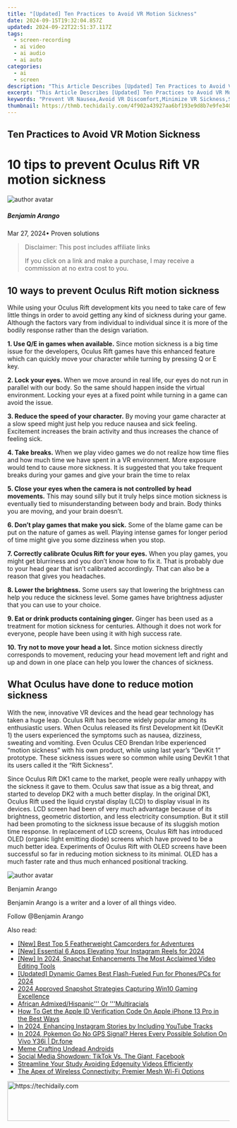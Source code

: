 ```yaml
---
title: "[Updated] Ten Practices to Avoid VR Motion Sickness"
date: 2024-09-15T19:32:04.857Z
updated: 2024-09-22T22:51:37.117Z
tags: 
  - screen-recording
  - ai video
  - ai audio
  - ai auto
categories: 
  - ai
  - screen
description: "This Article Describes [Updated] Ten Practices to Avoid VR Motion Sickness"
excerpt: "This Article Describes [Updated] Ten Practices to Avoid VR Motion Sickness"
keywords: "Prevent VR Nausea,Avoid VR Discomfort,Minimize VR Sickness,Steer Clear Of VR Ills,Elude VR Motion Sickness,Dodge VR Vertigo,Evade VR Disorientation"
thumbnail: https://thmb.techidaily.com/4f902a43927aa6bf193e9d8b7e9fe3404a519e31c80aea16a8f7ebda50148e4a.jpg
---
```


## Ten Practices to Avoid VR Motion Sickness

# 10 tips to prevent Oculus Rift VR motion sickness

![author avatar](https://images.wondershare.com/filmora/article-images/benjamin-arango-author.jpg)

##### Benjamin Arango

 Mar 27, 2024• Proven solutions

>  Disclaimer: This post includes affiliate links
>
>  If you click on a link and make a purchase, I may receive a commission at no extra cost to you.
>

## 10 ways to prevent Oculus Rift motion sickness

 While using your Oculus Rift development kits you need to take care of few little things in order to avoid getting any kind of sickness during your game. Although the factors vary from individual to individual since it is more of the bodily response rather than the design variation.

**1\. Use Q/E in games when available.** Since motion sickness is a big time issue for the developers, Oculus Rift games have this enhanced feature which can quickly move your character while turning by pressing Q or E key.

**2\. Lock your eyes.** When we move around in real life, our eyes do not run in parallel with our body. So the same should happen inside the virtual environment. Locking your eyes at a fixed point while turning in a game can avoid the issue.

**3\. Reduce the speed of your character.** By moving your game character at a slow speed might just help you reduce nausea and sick feeling. Excitement increases the brain activity and thus increases the chance of feeling sick.

**4\. Take breaks.** When we play video games we do not realize how time flies and how much time we have spent in a VR environment. More exposure would tend to cause more sickness. It is suggested that you take frequent breaks during your games and give your brain the time to relax

**5\. Close your eyes when the camera is not controlled by head movements.** This may sound silly but it truly helps since motion sickness is eventually tied to misunderstanding between body and brain. Body thinks you are moving, and your brain doesn’t.

**6\. Don’t play games that make you sick.** Some of the blame game can be put on the nature of games as well. Playing intense games for longer period of time might give you some dizziness when you stop.

**7\. Correctly calibrate Oculus Rift for your eyes.** When you play games, you might get blurriness and you don’t know how to fix it. That is probably due to your head gear that isn’t calibrated accordingly. That can also be a reason that gives you headaches.

**8\. Lower the brightness.** Some users say that lowering the brightness can help you reduce the sickness level. Some games have brightness adjuster that you can use to your choice.

**9\. Eat or drink products containing ginger.** Ginger has been used as a treatment for motion sickness for centuries. Although it does not work for everyone, people have been using it with high success rate.

**10\. Try not to move your head a lot.** Since motion sickness directly corresponds to movement, reducing your head movement left and right and up and down in one place can help you lower the chances of sickness.

## What Oculus have done to reduce motion sickness

 With the new, innovative VR devices and the head gear technology has taken a huge leap. Oculus Rift has become widely popular among its enthusiastic users. When Oculus released its first Development kit (DevKit 1) the users experienced the symptoms such as nausea, dizziness, sweating and vomiting. Even Oculus CEO Brendan Iribe experienced “motion sickness” with his own product, while using last year’s “DevKit 1” prototype. These sickness issues were so common while using DevKit 1 that its users called it the “Rift Sickness”.

 Since Oculus Rift DK1 came to the market, people were really unhappy with the sickness it gave to them. Oculus saw that issue as a big threat, and started to develop DK2 with a much better display. In the original DK1, Oculus Rift used the liquid crystal display (LCD) to display visual in its devices. LCD screen had been of very much advantage because of its brightness, geometric distortion, and less electricity consumption. But it still had been promoting to the sickness issue because of its sluggish motion time response. In replacement of LCD screens, Oculus Rift has introduced OLED (organic light emitting diode) screens which have proved to be a much better idea. Experiments of Oculus Rift with OLED screens have been successful so far in reducing motion sickness to its minimal. OLED has a much faster rate and thus much enhanced positional tracking.

![author avatar](https://images.wondershare.com/filmora/article-images/benjamin-arango-author.jpg)

Benjamin Arango

Benjamin Arango is a writer and a lover of all things video.

Follow @Benjamin Arango


<ins class="adsbygoogle"
     style="display:block"
     data-ad-format="autorelaxed"
     data-ad-client="ca-pub-7571918770474297"
     data-ad-slot="1223367746"></ins>



<ins class="adsbygoogle"
     style="display:block"
     data-ad-client="ca-pub-7571918770474297"
     data-ad-slot="8358498916"
     data-ad-format="auto"
     data-full-width-responsive="true"></ins>


<span class="atpl-alsoreadstyle">Also read:</span>
<div><ul>
<li><a href="https://fox-access.techidaily.com/new-best-top-5-featherweight-camcorders-for-adventures/"><u>[New] Best Top 5 Featherweight Camcorders for Adventures</u></a></li>
<li><a href="https://instagram-video-recordings.techidaily.com/new-essential-6-apps-elevating-your-instagram-reels-for-2024/"><u>[New] Essential 6 Apps Elevating Your Instagram Reels for 2024</u></a></li>
<li><a href="https://snapchat-videos.techidaily.com/new-in-2024-snapchat-enhancements-the-most-acclaimed-video-editing-tools/"><u>[New] In 2024, Snapchat Enhancements The Most Acclaimed Video Editing Tools</u></a></li>
<li><a href="https://fox-access.techidaily.com/updated-dynamic-games-best-flash-fueled-fun-for-phonespcs-for-2024/"><u>[Updated] Dynamic Games Best Flash-Fueled Fun for Phones/PCs for 2024</u></a></li>
<li><a href="https://screen-sharing-recording.techidaily.com/2024-approved-snapshot-strategies-capturing-win10-gaming-excellence/"><u>2024 Approved Snapshot Strategies Capturing Win10 Gaming Excellence</u></a></li>
<li><a href="https://common-error.techidaily.com/african-admixedhispanic-or-multiracials/"><u>African Admixed/Hispanic''' Or '''Multiracials</u></a></li>
<li><a href="https://apple-account.techidaily.com/how-to-get-the-apple-id-verification-code-on-apple-iphone-13-pro-in-the-best-ways-by-drfone-ios/"><u>How To Get the Apple ID Verification Code On Apple iPhone 13 Pro in the Best Ways</u></a></li>
<li><a href="https://instagram-videos.techidaily.com/in-2024-enhancing-instagram-stories-by-including-youtube-tracks/"><u>In 2024, Enhancing Instagram Stories by Including YouTube Tracks</u></a></li>
<li><a href="https://change-location.techidaily.com/in-2024-pokemon-go-no-gps-signal-heres-every-possible-solution-on-vivo-y36i-drfone-by-drfone-virtual-android/"><u>In 2024, Pokemon Go No GPS Signal? Heres Every Possible Solution On Vivo Y36i | Dr.fone</u></a></li>
<li><a href="https://fox-access.techidaily.com/meme-crafting-undead-androids/"><u>Meme Crafting Undead Androids</u></a></li>
<li><a href="https://facebook.techidaily.com/social-media-showdown-tiktok-vs-the-giant-facebook/"><u>Social Media Showdown: TikTok Vs. The Giant, Facebook</u></a></li>
<li><a href="https://fox-access.techidaily.com/streamline-your-study-avoiding-edgenuity-videos-efficiently/"><u>Streamline Your Study Avoiding Edgenuity Videos Efficiently</u></a></li>
<li><a href="https://buynow-help.techidaily.com/the-apex-of-wireless-connectivity-premier-mesh-wi-fi-options/"><u>The Apex of Wireless Connectivity: Premier Mesh Wi-Fi Options</u></a></li>
</ul></div>

<!-- affiliate ads begin -->
<a href="https://unicoeye.pxf.io/c/5597632/2134495/18498" target="_top" id="2134495">
  <img src="//a.impactradius-go.com/display-ad/18498-2134495" border="0" alt="https://techidaily.com" width="728" height="90"/>
</a>
<img height="0" width="0" src="https://unicoeye.pxf.io/i/5597632/2134495/18498" style="position:absolute;visibility:hidden;" border="0" />
<!-- affiliate ads end -->

